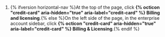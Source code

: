 1. {% ifversion horizontal-nav %}At the top of the page, click **{% octicon "credit-card" aria-hidden="true" aria-label="credit-card" %} Billing and licensing**.{% else %}On the left side of the page, in the enterprise account sidebar, click **{% octicon "credit-card" aria-hidden="true" aria-label="credit-card" %} Billing & Licensing**.{% endif %}
